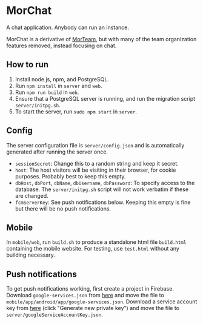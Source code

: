 # MorChat

A chat application. Anybody can run an instance.

MorChat is a derivative of [MorTeam](https://github.com/mortorqrobotics/morteam-server), but with many of the team organization features removed, instead focusing on chat.

## How to run

1. Install node.js, npm, and PostgreSQL.
2. Run `npm install` in `server` and `web`.
3. Run `npm run build` in `web`.
4. Ensure that a PostgreSQL server is running, and run the migration script `server/initpg.sh`.
5. To start the server, run `sudo npm start` in `server`.

## Config

The server configuration file is `server/config.json` and is automatically generated after running the server once.
- `sessionSecret`: Change this to a random string and keep it secret.
- `host`: The host visitors will be visiting in their browser, for cookie purposes. Probably best to keep this empty.
- `dbHost`, `dbPort`, `dbName`, `dbUsername`, `dbPassword`: To specify access to the database. The `server/initpg.sh` script will not work verbatim if these are changed.
- `fcmServerKey`: See push notifications below. Keeping this empty is fine but there will be no push notifications.

## Mobile

In `mobile/web`, run `build.sh` to produce a standalone html file `build.html` containing the mobile website. For testing, use `test.html` without any building necessary.

## Push notifications

To get push notifications working, first create a project in Firebase. Download `google-services.json` from [here](https://console.firebase.google.com/project/_/settings/general/) and move the file to `mobile/app/android/app/google-services.json`. Download a service account key from [here](https://console.firebase.google.com/project/_/settings/serviceaccounts/adminsdk) (click "Generate new private key") and move the file to `server/googleServiceAccountKey.json`.

